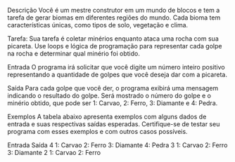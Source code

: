 Descrição
Você é um mestre construtor em um mundo de blocos e tem a tarefa de gerar biomas em diferentes regiões do mundo. Cada bioma tem características únicas, como tipos de solo, vegetação e clima.

Tarefa: Sua tarefa é coletar minérios enquanto ataca uma rocha com sua picareta. Use loops e lógica de programação para representar cada golpe na rocha e determinar qual minério foi obtido.

Entrada
O programa irá solicitar que você digite um número inteiro positivo representando a quantidade de golpes que você deseja dar com a picareta.

Saída
Para cada golpe que você der, o programa exibirá uma mensagem indicando o resultado do golpe. Será mostrado o número do golpe e o minério obtido, que pode ser 1: Carvao, 2: Ferro, 3: Diamante e 4: Pedra.

Exemplos
A tabela abaixo apresenta exemplos com alguns dados de entrada e suas respectivas saídas esperadas. Certifique-se de testar seu programa com esses exemplos e com outros casos possíveis.

Entrada	Saída
4	1: Carvao
2: Ferro
3: Diamante
4: Pedra
3	1: Carvao
2: Ferro
3: Diamante
2	1: Carvao
2: Ferro